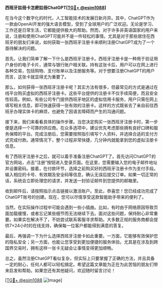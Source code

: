 **西班牙註冊卡怎麽註冊ChatGPT[[TG💪+ @esim1088](https://t.me/s/esim1088)]**

在当今这个数字化的时代，人工智能技术的发展日新月异。其中，ChatGPT作为一款由OpenAI开发的强大语言模型，受到了全球用户的广泛欢迎。无论是学习、工作还是日常生活，它都能提供极大的帮助。然而，对于许多非英语国家的用户来说，注册和使用ChatGPT可能并不是一件轻松的事情。尤其是对于那些居住在西班牙的朋友们来说，如何获取一张西班牙注册卡来顺利注册ChatGPT成为了一个亟待解决的问题。

首先，让我们简单了解一下什么是西班牙注册卡。西班牙注册卡是一种用于验证用户身份的电子卡片，通常与银行账户相关联。持有这张卡后，用户可以在网上进行各种交易，包括购物、支付账单以及注册服务等。对于想要注册ChatGPT的用户而言，这张卡就显得尤为重要了。

那么，如何获得一张西班牙注册卡呢？其实方法有很多，但最常见的方式是通过在线平台购买虚拟的西班牙注册卡。这些平台提供的注册卡不仅手续简便，而且安全性较高。例如，有些公司专门提供西班牙地区的虚拟信用卡服务，用户只需在网上填写相关信息，即可快速获得一张有效的注册卡。这样的方式既省去了亲自前往西班牙办理实体卡的麻烦，也避免了因语言障碍而产生的沟通问题。

接下来，我们来看看具体的操作步骤。当您决定购买一张西班牙注册卡时，第一步便是选择一个可靠的供应商。在众多选项中，建议优先考虑那些拥有良好口碑和服务保障的平台。完成注册后，您需要按照指引填写个人资料，并选择合适的支付方式完成付款。通常情况下，整个过程非常快捷，几分钟内就能拿到您的虚拟注册卡信息。

有了西班牙注册卡之后，就可以着手准备注册ChatGPT了。首先访问ChatGPT的官方网站，点击“注册”按钮进入登录页面。在这里，您需要输入您的电子邮件地址并设置密码。接着，在付款环节，选择之前购买好的西班牙注册卡作为支付手段。输入相应的卡号、有效期及安全码等信息，确认无误后提交订单。如果一切正常的话，系统会立即处理您的请求，并发送一封验证邮件到您提供的邮箱里。

收到邮件后，请按照指示点击链接以激活账户。至此，恭喜您！您已经成功完成了ChatGPT账号的创建。现在，您可以尽情享受这款智能助手带来的便利了。

当然，在实际操作过程中可能会遇到一些小插曲。比如，有时由于网络原因导致页面加载缓慢，或者忘记某些细节而无法继续下去。面对这些问题，保持耐心非常重要。如果实在解决不了，不妨尝试联系客服寻求帮助。大多数正规的服务商都会提供7×24小时的在线支持，确保每一位客户都能得到满意的答复。

最后，再强调一下为什么选择西班牙注册卡如此重要。一方面，它能够有效保护您的隐私安全；另一方面，也能让您享受到更加便捷的服务体验。尤其是在涉及到跨国界交易时，拥有这样一张卡无疑会让事情变得更加顺畅。

总之，虽然注册ChatGPT看似复杂，但实际上只要掌握了正确的方法，并且具备一定的耐心，任何人都可以轻松搞定。希望这篇文章能为正在为此苦恼的朋友们带来启发和帮助。如果您还有其他疑问，欢迎随时留言讨论！

[[TG💪+ @esim1088](https://t.me/s/esim1088) ![Image](https://i.postimg.cc/4NQfJmqS/Snipaste-2025-05-13-00-14-12.png)]